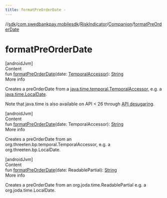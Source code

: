 ```yaml
---
title: formatPreOrderDate -
---
```

//[sdk](../../../../index)/[com.swedbankpay.mobilesdk](../../index)/[RiskIndicator](../index)/[Companion](index)/[formatPreOrderDate](format-pre-order-date)



# formatPreOrderDate  
[androidJvm]  
Content  
fun [formatPreOrderDate](format-pre-order-date)(date: [TemporalAccessor](https://developer.android.com/reference/kotlin/java/time/temporal/TemporalAccessor.html)): [String](https://kotlinlang.org/api/latest/jvm/stdlib/kotlin/-string/index.html)  
More info  


Creates a preOrderDate from a [java.time.temporal.TemporalAccessor](https://developer.android.com/reference/kotlin/java/time/temporal/TemporalAccessor.html), e.g. a [java.time.LocalDate](https://developer.android.com/reference/kotlin/java/time/LocalDate.html).



Note that java.time is also available on API < 26 through [API desugaring](https://developer.android.com/studio/write/java8-support#library-desugaring).

  


[androidJvm]  
Content  
fun [formatPreOrderDate](format-pre-order-date)(date: TemporalAccessor): [String](https://kotlinlang.org/api/latest/jvm/stdlib/kotlin/-string/index.html)  
More info  


Creates a preOrderDate from an org.threeten.bp.temporal.TemporalAccessor, e.g. a org.threeten.bp.LocalDate.

  


[androidJvm]  
Content  
fun [formatPreOrderDate](format-pre-order-date)(date: ReadablePartial): [String](https://kotlinlang.org/api/latest/jvm/stdlib/kotlin/-string/index.html)  
More info  


Creates a preOrderDate from an org.joda.time.ReadablePartial e.g. a org.joda.time.LocalDate.

  



